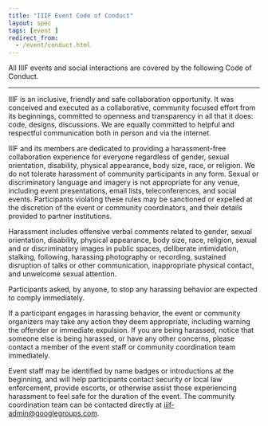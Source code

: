 ```yaml
---
title: "IIIF Event Code of Conduct"
layout: spec
tags: [event ]
redirect_from:
  - /event/conduct.html
---
```


All IIIF events and social interactions are covered by the following Code of Conduct.

---

IIIF is an inclusive, friendly and safe collaboration opportunity.  It was conceived and executed as a collaborative, community focused effort from its beginnings, committed to openness and transparency in all that it does: code, designs, discussions. We are equally committed to helpful and respectful communication both in person and via the internet.

IIIF and its members are dedicated to providing a harassment-free collaboration experience for everyone regardless of gender, sexual orientation, disability, physical appearance, body size, race, or religion. We do not tolerate harassment of community participants in any form. Sexual or discriminatory language and imagery is not appropriate for any venue, including event presentations, email lists, teleconferences, and social events. Participants violating these rules may be sanctioned or expelled at the discretion of the event or community coordinators, and their details provided to partner institutions.

Harassment includes offensive verbal comments related to gender, sexual orientation, disability, physical appearance, body size, race, religion, sexual and or discriminatory images in public spaces, deliberate intimidation, stalking, following, harassing photography or recording, sustained disruption of talks or other communication, inappropriate physical contact, and unwelcome sexual attention.

Participants asked, by anyone, to stop any harassing behavior are expected to comply immediately.

If a participant engages in harassing behavior, the event or community organizers may take any action they deem appropriate, including warning the offender or immediate expulsion. If you are being harassed, notice that someone else is being harassed, or have any other concerns, please contact a member of the event staff or community coordination team immediately.

Event staff may be identified by name badges or introductions at the beginning, and will help participants contact security or local law enforcement, provide escorts, or otherwise assist those experiencing harassment to feel safe for the duration of the event. The community coordination team can be contacted directly at [iiif-admin@googlegroups.com][admin].

[admin]: mailto:iiif-admin@googlegroups.com

